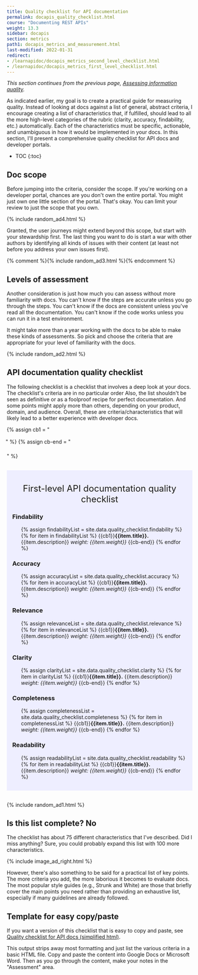 ```yaml
---
title: Quality checklist for API documentation
permalink: docapis_quality_checklist.html
course: "Documenting REST APIs"
weight: 13.3
sidebar: docapis
section: metrics
path1: docapis_metrics_and_measurement.html
last-modified: 2022-01-31
redirect:
- /learnapidoc/docapis_metrics_second_level_checklist.html
- /learnapidoc/docapis_metrics_first_level_checklist.html
---
```


*This section continues from the previous page, [Assessing information quality](docapis_metrics_assessing_information_quality.html).*

As indicated earlier, my goal is to create a practical guide for measuring quality. Instead of looking at docs against a list of general, abstract criteria, I encourage creating a list of characteristics that, if fulfilled, should lead to all the more high-level categories of the rubric (clarity, accuracy, findability, etc.) automatically. Each of the characteristics must be specific, actionable, and unambiguous in how it would be implemented in your docs. In this section, I'll present a comprehensive quality checklist for API docs and developer portals.

* TOC
{:toc}  

## Doc scope

Before jumping into the criteria, consider the scope. If you're working on a developer portal, chances are you don't own the entire portal. You might just own one little section of the portal. That's okay. You can limit your review to just the scope that you own.

{% include random_ad4.html %}

Granted, the user journeys might extend beyond this scope, but start with your stewardship first. The last thing you want to do is start a war with other authors by identifying all kinds of issues with their content (at least not before you address your own issues first).

{% comment %}{% include random_ad3.html %}{% endcomment %}

## Levels of assessment

Another consideration is just how much you can assess without more familiarity with docs. You can't know if the steps are accurate unless you go through the steps. You can't know if the docs are consistent unless you've read all the documentation. You can't know if the code works unless you can run it in a test environment.

It might take more than a year working with the docs to be able to make these kinds of assessments. So pick and choose the criteria that are appropriate for your level of familiarity with the docs.

{% include random_ad2.html %}

## API documentation quality checklist

The following checklist is a checklist that involves a deep look at your docs. The checklist's criteria are in no particular order Also, the list shouldn't be seen as definitive or as a foolproof recipe for perfect documentation. And some points might apply more than others, depending on your product, domain, and audience. Overall, these are criteria/characteristics that will likely lead to a better experience with developer docs.

<style>
li.checkboxListType1 {
  list-style-type: none;
  margin-left: 25px;
  text-indent: -28px;
  margin-bottom: 20px;
  line-height: 150%;
}
</style>

{% assign cb1 = "<li class='checkboxListType1' markdown='span'><i class='fa fa-check-square-o' aria-hidden='true'></i>" %}
{% assign cb-end = "</li>" %}

<div style="background-color: #eef; padding: 15px; margin-top: 30px; margin-bottom: 30px;" markdown="block">
<div style="margin-top: 20px; margin-bottom: 20px; font-size:24px; text-align: center;">First-level API documentation quality checklist</div>

### Findability

<ul class="checkLists">
{% assign findabilityList = site.data.quality_checklist.findability %}
{% for item in findabilityList %}
{{cb1}}<b>{{item.title}}.</b> {{item.description}} <i>weight: {{item.weight}}</i> {{cb-end}}
{% endfor %}
</ul>

### Accuracy

<ul class="checkLists">
{% assign accuracyList = site.data.quality_checklist.accuracy %}
{% for item in accuracyList %}
{{cb1}}<b>{{item.title}}.</b> {{item.description}} <i>weight: {{item.weight}}</i> {{cb-end}}
{% endfor %}
</ul>

### Relevance

<ul class="checkLists">
{% assign relevanceList = site.data.quality_checklist.relevance %}
{% for item in relevanceList %}
{{cb1}}<b>{{item.title}}.</b> {{item.description}} <i>weight: {{item.weight}}</i> {{cb-end}}
{% endfor %}
</ul>

### Clarity

<ul class="checkLists">
{% assign clarityList = site.data.quality_checklist.clarity %}
{% for item in clarityList %}
{{cb1}}<b>{{item.title}}.</b> {{item.description}} <i>weight: {{item.weight}}</i> {{cb-end}}
{% endfor %}
</ul>

### Completeness

<ul class="checkLists">
{% assign completenessList = site.data.quality_checklist.completeness %}
{% for item in completenessList %}
{{cb1}}<b>{{item.title}}.</b> {{item.description}} <i>weight: {{item.weight}}</i> {{cb-end}}
{% endfor %}
</ul>

### Readability

<ul class="checkLists">
{% assign readabilityList = site.data.quality_checklist.readability %}
{% for item in readabilityList %}
{{cb1}}<b>{{item.title}}.</b> {{item.description}} <i>weight: {{item.weight}}</i> {{cb-end}}
{% endfor %}
</ul>

</div>

{% include random_ad1.html %}

## Is this list complete? No

The checklist has about 75 different characteristics that I've described. Did I miss anything? Sure, you could probably expand this list with 100 more characteristics.

{% include image_ad_right.html %}

However, there's also something to be said for a practical list of key points. The more criteria you add, the more laborious it becomes to evaluate docs. The most popular style guides (e.g., Strunk and White) are those that briefly cover the main points you need rather than providing an exhaustive list, especially if many guidelines are already followed.

## Template for easy copy/paste

If you want a version of this checklist that is easy to copy and paste, see [Quality checklist for API docs (simplified html)](docapis_quality_checklist_html.html).

This output strips away most formatting and just list the various criteria in a basic HTML file. Copy and paste the content into Google Docs or Microsoft Word. Then as you go through the content, make your notes in the "Assessment" area.
